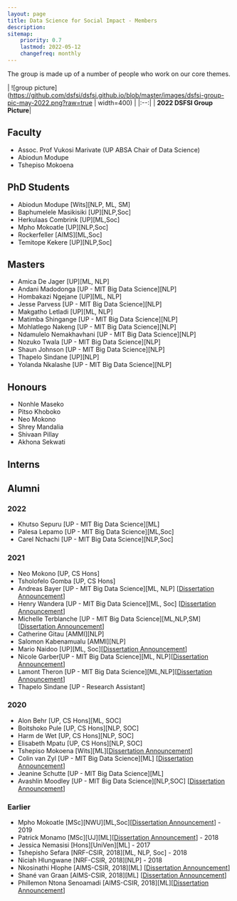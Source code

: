 ```yaml
---
layout: page
title: Data Science for Social Impact - Members
description: 
sitemap:
    priority: 0.7
    lastmod: 2022-05-12
    changefreq: monthly
---
```


The group is made up of a number of people who work on our core themes.


| ![group picture](https://github.com/dsfsi/dsfsi.github.io/blob/master/images/dsfsi-group-pic-may-2022.png?raw=true  | width=400) |
|:--:|
| <b>2022 DSFSI Group Picture</b>|

## Faculty

* Assoc. Prof Vukosi Marivate (UP ABSA Chair of Data Science)
* Abiodun Modupe
* Tshepiso Mokoena

## PhD Students

* Abiodun Modupe [Wits][NLP, ML, SM]
* Baphumelele Masikisiki [UP][NLP,Soc]
* Herkulaas Combrink [UP][ML,Soc]
* Mpho Mokoatle [UP][NLP,Soc]
* Rockerfeller [AIMS][ML,Soc]
* Temitope Kekere [UP][NLP,Soc]

## Masters 
* Amica De Jager [UP][ML, NLP]
* Andani Madodonga [UP - MIT Big Data Science][NLP]
* Hombakazi Ngejane [UP][ML, NLP]
* Jesse Parvess [UP - MIT Big Data Science][NLP]
* Makgatho Letladi [UP][ML, NLP]
* Matimba Shingange [UP - MIT Big Data Science][NLP]
* Mohlatlego Nakeng [UP - MIT Big Data Science][NLP]
* Ndamulelo Nemakhavhani [UP - MIT Big Data Science][NLP]
* Nozuko Twala [UP - MIT Big Data Science][NLP]
* Shaun Johnson [UP - MIT Big Data Science][NLP]
* Thapelo Sindane [UP][NLP]
* Yolanda Nkalashe [UP - MIT Big Data Science][NLP]

## Honours
* Nonhle Maseko
* Pitso Khoboko
* Neo Mokono
* Shrey Mandalia
* Shivaan Pillay
* Akhona Sekwati

## Interns

## Alumni

### 2022
* Khutso Sepuru [UP - MIT Big Data Science][ML]
* Palesa Lepamo [UP - MIT Big Data Science][ML,Soc]
* Carel Nchachi [UP - MIT Big Data Science][NLP,Soc]

### 2021
* Neo Mokono [UP, CS Hons]
* Tsholofelo Gomba [UP, CS Hons]
* Andreas Bayer [UP - MIT Big Data Science][ML, NLP] [[Dissertation Announcement](https://dsfsi.github.io/blog/Andreas-dissertation/)]
* Henry Wandera [UP - MIT Big Data Science][ML, Soc] [[Dissertation Announcement](https://dsfsi.github.io/blog/wandera-dissseration)]
* Michelle Terblanche [UP - MIT Big Data Science][ML,NLP,SM][[Dissertation Announcement](https://dsfsi.github.io/blog/Terblanche-dissseration)]
* Catherine Gitau [AMMI][NLP]
* Salomon Kabenamualu [AMMI][NLP]
* Mario Naidoo [UP][ML, Soc][[Dissertation Announcement](https://dsfsi.github.io/blog/Naidoo-dissseration)]
* Nicole Garber[UP - MIT Big Data Science][ML, NLP][[Dissertation Announcement](https://dsfsi.github.io/blog/Garber-dissseration)]
* Lamont Theron [UP - MIT Big Data Science][ML,NLP][[Dissertation Announcement](https://dsfsi.github.io/blog/Theron-dissseration)]
* Thapelo Sindane [UP - Research Assistant]


### 2020
* Alon Behr [UP, CS Hons][ML, SOC]
* Boitshoko Pule [UP, CS Hons][NLP, SOC]
* Harm de Wet [UP, CS Hons][NLP, SOC]
* Elisabeth Mpatu [UP, CS Hons][NLP, SOC]
* Tshepiso Mokoena [Wits][ML][[Dissertation Announcement](https://dsfsi.github.io/blog/Mokoena-dissertation)]
* Colin van Zyl [UP - MIT Big Data Science][ML] [[Dissertation Announcement](https://dsfsi.github.io/blog/vanzylmit-dissertation)]
* Jeanine Schutte [UP - MIT Big Data Science][ML]
* Avashlin Moodley [UP - MIT Big Data Science][NLP,SOC] [[Dissertation Announcement](https://dsfsi.github.io/blog/Avashlin-Moodly-dissertation/)]

### Earlier
* Mpho Mokoatle [MSc][NWU][ML,Soc][[Dissertation Announcement](https://dsfsi.github.io/blog/Mokoatle-dissertation)] - 2019  
* Patrick Monamo [MSc][UJ][ML][[Dissertation Announcement](https://dsfsi.github.io/blog/Monamo-dissertation)] - 2018 
* Jessica Nemasisi [Hons][UniVen][ML] - 2017
* Tshepisho Sefara [NRF-CSIR, 2018][ML, NLP, Soc] - 2018
* Niciah Hlungwane [NRF-CSIR, 2018][NLP] - 2018
* Nkosinathi Hlophe [AIMS-CSIR, 2018][ML] [[Dissertation Announcement](https://dsfsi.github.io/blog/Nkosinathi-dissertation)]
* Shané van Graan   [AIMS-CSIR, 2018][ML] [[Dissertation Announcement](https://dsfsi.github.io/blog/shane-dissertation)]
* Phillemon Ntona Senoamadi [AIMS-CSIR, 2018][ML][[Dissertation Announcement](https://dsfsi.github.io/blog/phillemon-dissertation)]

